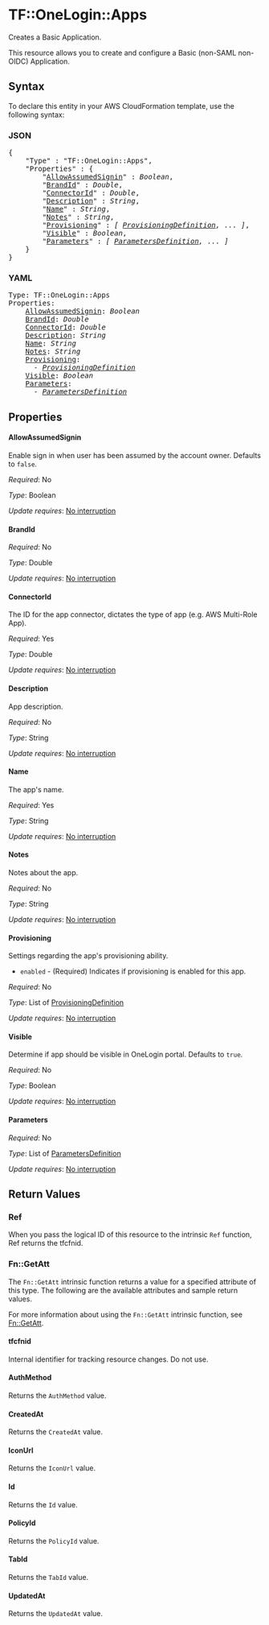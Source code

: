 # TF::OneLogin::Apps

Creates a Basic Application.

This resource allows you to create and configure a Basic (non-SAML non-OIDC) Application.

## Syntax

To declare this entity in your AWS CloudFormation template, use the following syntax:

### JSON

<pre>
{
    "Type" : "TF::OneLogin::Apps",
    "Properties" : {
        "<a href="#allowassumedsignin" title="AllowAssumedSignin">AllowAssumedSignin</a>" : <i>Boolean</i>,
        "<a href="#brandid" title="BrandId">BrandId</a>" : <i>Double</i>,
        "<a href="#connectorid" title="ConnectorId">ConnectorId</a>" : <i>Double</i>,
        "<a href="#description" title="Description">Description</a>" : <i>String</i>,
        "<a href="#name" title="Name">Name</a>" : <i>String</i>,
        "<a href="#notes" title="Notes">Notes</a>" : <i>String</i>,
        "<a href="#provisioning" title="Provisioning">Provisioning</a>" : <i>[ <a href="provisioningdefinition.md">ProvisioningDefinition</a>, ... ]</i>,
        "<a href="#visible" title="Visible">Visible</a>" : <i>Boolean</i>,
        "<a href="#parameters" title="Parameters">Parameters</a>" : <i>[ <a href="parametersdefinition.md">ParametersDefinition</a>, ... ]</i>
    }
}
</pre>

### YAML

<pre>
Type: TF::OneLogin::Apps
Properties:
    <a href="#allowassumedsignin" title="AllowAssumedSignin">AllowAssumedSignin</a>: <i>Boolean</i>
    <a href="#brandid" title="BrandId">BrandId</a>: <i>Double</i>
    <a href="#connectorid" title="ConnectorId">ConnectorId</a>: <i>Double</i>
    <a href="#description" title="Description">Description</a>: <i>String</i>
    <a href="#name" title="Name">Name</a>: <i>String</i>
    <a href="#notes" title="Notes">Notes</a>: <i>String</i>
    <a href="#provisioning" title="Provisioning">Provisioning</a>: <i>
      - <a href="provisioningdefinition.md">ProvisioningDefinition</a></i>
    <a href="#visible" title="Visible">Visible</a>: <i>Boolean</i>
    <a href="#parameters" title="Parameters">Parameters</a>: <i>
      - <a href="parametersdefinition.md">ParametersDefinition</a></i>
</pre>

## Properties

#### AllowAssumedSignin

Enable sign in when user has been assumed by the account owner. Defaults to `false`.

_Required_: No

_Type_: Boolean

_Update requires_: [No interruption](https://docs.aws.amazon.com/AWSCloudFormation/latest/UserGuide/using-cfn-updating-stacks-update-behaviors.html#update-no-interrupt)

#### BrandId

_Required_: No

_Type_: Double

_Update requires_: [No interruption](https://docs.aws.amazon.com/AWSCloudFormation/latest/UserGuide/using-cfn-updating-stacks-update-behaviors.html#update-no-interrupt)

#### ConnectorId

The ID for the app connector, dictates the type of app (e.g. AWS Multi-Role App).

_Required_: Yes

_Type_: Double

_Update requires_: [No interruption](https://docs.aws.amazon.com/AWSCloudFormation/latest/UserGuide/using-cfn-updating-stacks-update-behaviors.html#update-no-interrupt)

#### Description

App description.

_Required_: No

_Type_: String

_Update requires_: [No interruption](https://docs.aws.amazon.com/AWSCloudFormation/latest/UserGuide/using-cfn-updating-stacks-update-behaviors.html#update-no-interrupt)

#### Name

The app's name.

_Required_: Yes

_Type_: String

_Update requires_: [No interruption](https://docs.aws.amazon.com/AWSCloudFormation/latest/UserGuide/using-cfn-updating-stacks-update-behaviors.html#update-no-interrupt)

#### Notes

Notes about the app.

_Required_: No

_Type_: String

_Update requires_: [No interruption](https://docs.aws.amazon.com/AWSCloudFormation/latest/UserGuide/using-cfn-updating-stacks-update-behaviors.html#update-no-interrupt)

#### Provisioning

Settings regarding the app's provisioning ability.
* `enabled` - (Required) Indicates if provisioning is enabled for this app.

_Required_: No

_Type_: List of <a href="provisioningdefinition.md">ProvisioningDefinition</a>

_Update requires_: [No interruption](https://docs.aws.amazon.com/AWSCloudFormation/latest/UserGuide/using-cfn-updating-stacks-update-behaviors.html#update-no-interrupt)

#### Visible

Determine if app should be visible in OneLogin portal. Defaults to `true`.

_Required_: No

_Type_: Boolean

_Update requires_: [No interruption](https://docs.aws.amazon.com/AWSCloudFormation/latest/UserGuide/using-cfn-updating-stacks-update-behaviors.html#update-no-interrupt)

#### Parameters

_Required_: No

_Type_: List of <a href="parametersdefinition.md">ParametersDefinition</a>

_Update requires_: [No interruption](https://docs.aws.amazon.com/AWSCloudFormation/latest/UserGuide/using-cfn-updating-stacks-update-behaviors.html#update-no-interrupt)

## Return Values

### Ref

When you pass the logical ID of this resource to the intrinsic `Ref` function, Ref returns the tfcfnid.

### Fn::GetAtt

The `Fn::GetAtt` intrinsic function returns a value for a specified attribute of this type. The following are the available attributes and sample return values.

For more information about using the `Fn::GetAtt` intrinsic function, see [Fn::GetAtt](https://docs.aws.amazon.com/AWSCloudFormation/latest/UserGuide/intrinsic-function-reference-getatt.html).

#### tfcfnid

Internal identifier for tracking resource changes. Do not use.

#### AuthMethod

Returns the <code>AuthMethod</code> value.

#### CreatedAt

Returns the <code>CreatedAt</code> value.

#### IconUrl

Returns the <code>IconUrl</code> value.

#### Id

Returns the <code>Id</code> value.

#### PolicyId

Returns the <code>PolicyId</code> value.

#### TabId

Returns the <code>TabId</code> value.

#### UpdatedAt

Returns the <code>UpdatedAt</code> value.

